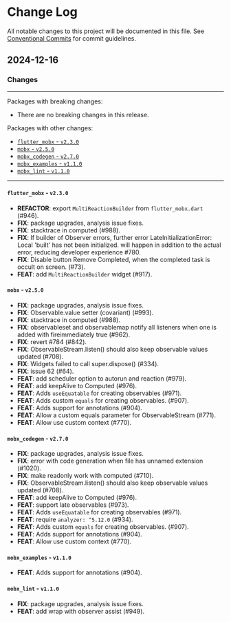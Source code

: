 # Change Log

All notable changes to this project will be documented in this file.
See [Conventional Commits](https://conventionalcommits.org) for commit guidelines.

## 2024-12-16

### Changes

---

Packages with breaking changes:

 - There are no breaking changes in this release.

Packages with other changes:

 - [`flutter_mobx` - `v2.3.0`](#flutter_mobx---v230)
 - [`mobx` - `v2.5.0`](#mobx---v250)
 - [`mobx_codegen` - `v2.7.0`](#mobx_codegen---v270)
 - [`mobx_examples` - `v1.1.0`](#mobx_examples---v110)
 - [`mobx_lint` - `v1.1.0`](#mobx_lint---v110)

---

#### `flutter_mobx` - `v2.3.0`

 - **REFACTOR**: export `MultiReactionBuilder` from `flutter_mobx.dart` (#946).
 - **FIX**: package upgrades, analysis issue fixes.
 - **FIX**: stacktrace in computed (#988).
 - **FIX**: If builder of Observer errors, further error LateInitializationError: Local 'built' has not been initialized. will happen in addition to the actual error, reducing developer experience #780.
 - **FIX**: Disable button Remove Completed, when the completed task is occult on screen. (#73).
 - **FEAT**: add `MultiReactionBuilder` widget (#917).

#### `mobx` - `v2.5.0`

 - **FIX**: package upgrades, analysis issue fixes.
 - **FIX**: Observable.value setter (covariant) (#993).
 - **FIX**: stacktrace in computed (#988).
 - **FIX**: observableset and observablemap notify all listeners when one is added with fireimmediately true (#962).
 - **FIX**: revert #784 (#842).
 - **FIX**: ObservableStream.listen() should also keep observable values updated (#708).
 - **FIX**: Widgets failed to call super.dispose() (#334).
 - **FIX**: issue 62 (#64).
 - **FEAT**: add scheduler option to autorun and reaction (#979).
 - **FEAT**: add keepAlive to Computed (#976).
 - **FEAT**: Adds `useEquatable` for creating observables (#971).
 - **FEAT**: Adds custom `equals` for creating observables. (#907).
 - **FEAT**: Adds support for annotations (#904).
 - **FEAT**: Allow a custom equals parameter for ObservableStream (#771).
 - **FEAT**: Allow use custom context (#770).

#### `mobx_codegen` - `v2.7.0`

 - **FIX**: package upgrades, analysis issue fixes.
 - **FIX**: error with code generation when file has unnamed extension (#1020).
 - **FIX**: make readonly work with computed (#710).
 - **FIX**: ObservableStream.listen() should also keep observable values updated (#708).
 - **FEAT**: add keepAlive to Computed (#976).
 - **FEAT**: support late observables (#973).
 - **FEAT**: Adds `useEquatable` for creating observables (#971).
 - **FEAT**: require `analyzer: ^5.12.0` (#934).
 - **FEAT**: Adds custom `equals` for creating observables. (#907).
 - **FEAT**: Adds support for annotations (#904).
 - **FEAT**: Allow use custom context (#770).

#### `mobx_examples` - `v1.1.0`

 - **FEAT**: Adds support for annotations (#904).

#### `mobx_lint` - `v1.1.0`

 - **FIX**: package upgrades, analysis issue fixes.
 - **FEAT**: add wrap with observer assist (#949).

